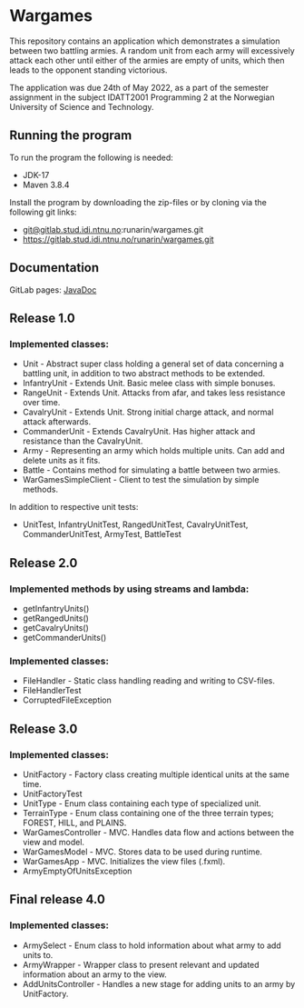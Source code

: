 # Wargames

This repository contains an application which demonstrates a simulation between two battling armies.
A random unit from each army will excessively attack each other until either of the armies are empty of units, which then leads to the opponent standing victorious.

The application was due 24th of May 2022, as a part of the semester assignment in the subject IDATT2001 Programming 2 at the Norwegian University of Science and Technology.

## Running the program

To run the program the following is needed:
- JDK-17 
- Maven 3.8.4

Install the program by downloading the zip-files or by cloning via the following git links:
- git@gitlab.stud.idi.ntnu.no:runarin/wargames.git
- https://gitlab.stud.idi.ntnu.no/runarin/wargames.git


## Documentation

GitLab pages: [JavaDoc](https://runarin.pages.stud.idi.ntnu.no/wargames)


## Release 1.0

### Implemented classes:
- Unit - Abstract super class holding a general set of data concerning a battling unit, in addition to two abstract methods to be extended.
- InfantryUnit - Extends Unit. Basic melee class with simple bonuses.
- RangeUnit - Extends Unit. Attacks from afar, and takes less resistance over time.
- CavalryUnit - Extends Unit. Strong initial charge attack, and normal attack afterwards.
- CommanderUnit - Extends CavalryUnit. Has higher attack and resistance than the CavalryUnit.
- Army - Representing an army which holds multiple units. Can add and delete units as it fits.
- Battle - Contains method for simulating a battle between two armies.
- WarGamesSimpleClient - Client to test the simulation by simple methods.

In addition to respective unit tests:
- UnitTest, InfantryUnitTest, RangedUnitTest, CavalryUnitTest, CommanderUnitTest, ArmyTest, BattleTest


## Release 2.0

### Implemented methods by using streams and lambda:
- getInfantryUnits()
- getRangedUnits()
- getCavalryUnits()
- getCommanderUnits()

### Implemented classes:
- FileHandler - Static class handling reading and writing to CSV-files.
- FileHandlerTest
- CorruptedFileException


## Release 3.0

### Implemented classes:
- UnitFactory - Factory class creating multiple identical units at the same time.
- UnitFactoryTest
- UnitType - Enum class containing each type of specialized unit.
- TerrainType - Enum class containing one of the three terrain types; FOREST, HILL, and PLAINS.
- WarGamesController - MVC. Handles data flow and actions between the view and model.
- WarGamesModel - MVC. Stores data to be used during runtime.
- WarGamesApp - MVC. Initializes the view files (.fxml).
- ArmyEmptyOfUnitsException


## Final release 4.0

### Implemented classes:
- ArmySelect - Enum class to hold information about what army to add units to.
- ArmyWrapper - Wrapper class to present relevant and updated information about an army to the view.
- AddUnitsController - Handles a new stage for adding units to an army by UnitFactory.
